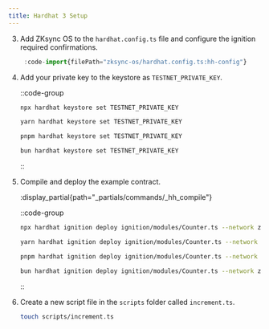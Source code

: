 ```yaml
---
title: Hardhat 3 Setup
---
```


3. Add ZKsync OS to the `hardhat.config.ts` file and configure the ignition required confirmations. <!-- markdownlint-disable-line -->

    ```ts
     :code-import{filePath="zksync-os/hardhat.config.ts:hh-config"}
    ```

4. Add your private key to the keystore as `TESTNET_PRIVATE_KEY`. <!-- markdownlint-disable-line -->

    ::code-group

    ```bash [npm]
    npx hardhat keystore set TESTNET_PRIVATE_KEY
    ```

    ```bash [yarn]
    yarn hardhat keystore set TESTNET_PRIVATE_KEY
    ```

    ```bash [pnpm]
    pnpm hardhat keystore set TESTNET_PRIVATE_KEY
    ```

    ```bash [bun]
    bun hardhat keystore set TESTNET_PRIVATE_KEY
    ```

    ::

5. Compile and deploy the example contract. <!-- markdownlint-disable-line -->

    :display_partial{path="_partials/commands/_hh_compile"}

    ::code-group

    ```bash [npm]
    npx hardhat ignition deploy ignition/modules/Counter.ts --network zksyncOS
    ```

    ```bash [yarn]
    yarn hardhat ignition deploy ignition/modules/Counter.ts --network zksyncOS
    ```

    ```bash [pnpm]
    pnpm hardhat ignition deploy ignition/modules/Counter.ts --network zksyncOS
    ```

    ```bash [bun]
    bun hardhat ignition deploy ignition/modules/Counter.ts --network zksyncOS
    ```

    ::

6. Create a new script file in the `scripts` folder called `increment.ts`. <!-- markdownlint-disable-line -->

    ```bash
    touch scripts/increment.ts
    ```
